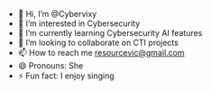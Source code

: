 - 👋 Hi, I’m @Cybervixy
- 👀 I’m interested in  Cybersecurity 
- 🌱 I’m currently learning  Cybersecurity AI features
- 💞️ I’m looking to collaborate on CTI projects 
- 📫 How to reach me resourcevic@gmail.com
- 😄 Pronouns: She
- ⚡ Fun fact: I enjoy singing 

<!---
Cybervixy/Cybervixy is a ✨ special ✨ repository because its `README.md` (this file) appears on your GitHub profile.
You can click the Preview link to take a look at your changes.
--->
